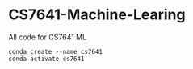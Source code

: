 # CS7641-Machine-Learing
All code for CS7641 ML


```
conda create --name cs7641
conda activate cs7641
```